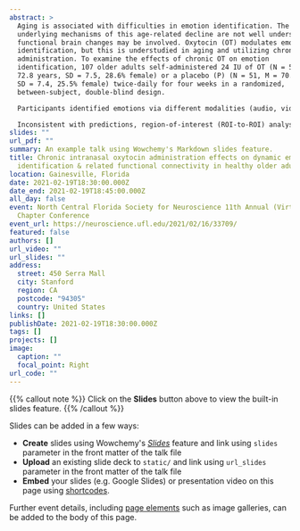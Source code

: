 ```yaml
---
abstract: >
  Aging is associated with difficulties in emotion identification. The
  underlying mechanisms of this age-related decline are not well understood, but
  functional brain changes may be involved. Oxytocin (OT) modulates emotion
  identification, but this is understudied in aging and utilizing chronic
  administration. To examine the effects of chronic OT on emotion
  identification, 107 older adults self-administered 24 IU of OT (N = 56, M =
  72.8 years, SD = 7.5, 28.6% female) or a placebo (P) (N = 51, M = 70.3 years,
  SD = 7.4, 25.5% female) twice-daily for four weeks in a randomized,
  between-subject, double-blind design. 

  Participants identified emotions via different modalities (audio, video, audio+video) before and after OT/P. Emotions were categorized by valence and arousal. Inconsistent with predictions, there were no significant treatment effects on accuracy for valence across and within modalities. However, there was a significant interaction between treatment, arousal, and timepoint across all modalities (F(1,105) = 5.11, p = 0.03, η2p = 0.05). Accuracy for low arousal emotions was greater in the OT group at post- compared to pre-intervention (p = 0.001). This effect did not hold for high arousal emotions or in the P group (ps > 0.05). 

  Inconsistent with predictions, region-of-interest (ROI-to-ROI) analyses showed that chronic OT (>P) was not associated with altered resting-state functional connectivity of the amygdala or medial prefrontal cortex at post-intervention (p-FDR corrected > 0.05). Exploratory analyses revealed that chronic OT (>P) largely reduced anterior cingulate cortex (ACC) connectivity with other ROIs at post-intervention. Increased anterior insula (AI) connectivity with the supplementary motor area was furthermore related to improved accuracy for low arousal emotions after chronic OT (>P) across all modalities. While chronic OT may not generally enhance emotion identification accuracy in aging, OT may improve accuracy for more ambiguous emotions (i.e., low arousal) and by modulating salience network connectivity. 
slides: ""
url_pdf: ""
summary: An example talk using Wowchemy's Markdown slides feature.
title: Chronic intranasal oxytocin administration effects on dynamic emotion
  identification & related functional connectivity in healthy older adults
location: Gainesville, Florida
date: 2021-02-19T18:30:00.000Z
date_end: 2021-02-19T18:45:00.000Z
all_day: false
event: North Central Florida Society for Neuroscience 11th Annual (Virtual)
  Chapter Conference
event_url: https://neuroscience.ufl.edu/2021/02/16/33709/
featured: false
authors: []
url_video: ""
url_slides: ""
address:
  street: 450 Serra Mall
  city: Stanford
  region: CA
  postcode: "94305"
  country: United States
links: []
publishDate: 2021-02-19T18:30:00.000Z
tags: []
projects: []
image:
  caption: ""
  focal_point: Right
url_code: ""
---
```


{{% callout note %}}
Click on the **Slides** button above to view the built-in slides feature.
{{% /callout %}}

Slides can be added in a few ways:

- **Create** slides using Wowchemy's [*Slides*](https://wowchemy.com/docs/managing-content/#create-slides) feature and link using `slides` parameter in the front matter of the talk file
- **Upload** an existing slide deck to `static/` and link using `url_slides` parameter in the front matter of the talk file
- **Embed** your slides (e.g. Google Slides) or presentation video on this page using [shortcodes](https://wowchemy.com/docs/writing-markdown-latex/).

Further event details, including [page elements](https://wowchemy.com/docs/writing-markdown-latex/) such as image galleries, can be added to the body of this page.
